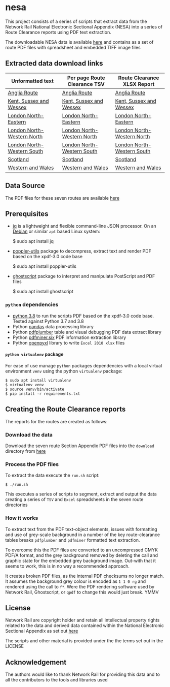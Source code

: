 # nesa

This project consists of a series of scripts that extract data from the Network Rail National Electronic Sectional Appendix (NESA) into a series of Route Clearance reports using PDF text extraction. 

The downloadable NESA data is available [here](https://www.networkrail.co.uk/industry-and-commercial/information-for-operators/national-electronic-sectional-appendix/) and contains as a set of route PDF files with spreadsheet and embedded TIFF image files 

## Extracted data download links

|Unformatted text|Per page Route Clearance TSV|Route Clearance XLSX Report|
|----------------|----------------------------|---------------------------|
|[Anglia Route](Anglia-Route/anglia-route-text.md)|[Anglia Route](Anglia-Route/anglia-route-tsv.md)|[Anglia Route](Anglia-Route/anglia-route-clearance.xlsx)|
|[Kent, Sussex and Wessex](Kent-Sussex-Wessex/kent-sussex-wessex-text.md)|[Kent, Sussex and Wessex](Kent-Sussex-Wessex/kent-sussex-wessex-tsv.md)|[Kent, Sussex and Wessex](Kent-Sussex-Wessex/kent-sussex-wessex-clearance.xlsx)|
|[London North-Eastern](London-North-Eastern/london-north-eastern-text.md)|[London North-Eastern](London-North-Eastern/london-north-eastern-tsv.md)|[London North-Eastern](London-North-Eastern/london-north-eastern-clearance.xlsx)|
|[London North-Western North](London-North-Western-North/london-north-western-north-text.md)|[London North-Western North](London-North-Western-North/london-north-western-north-tsv.md)|[London North-Western North](London-North-Western-North/london-north-western-north-clearance.xlsx)|
|[London North-Western South](London-North-Western-South/london-north-western-south-text.md)|[London North-Western South](London-North-Western-South/london-north-western-south-tsv.md)|[London North-Western South](London-North-Western-South/london-north-western-south-clearance.xlsx)|
|[Scotland](Scotland/scotland-text.md)|[Scotland](Scotland/scotland-tsv.md)|[Scotland](Scotland/scotland-clearance.xlsx)|
|[Western and Wales](Western-and-Wales/western-and-wales-text.md)|[Western and Wales](Western-and-Wales/western-and-wales-tsv.md)|[Western and Wales](Western-and-Wales/western-and-wales-clearance.xlsx)|

## Data Source
The PDF files for these seven routes are available [here](https://www.networkrail.co.uk/industry-and-commercial/information-for-operators/national-electronic-sectional-appendix/)

## Prerequisites
  * [jq](https://stedolan.github.io/jq) is a lightweight and flexible command-line JSON processor. On an [Debian](https://debian.org) or similar `apt` based Linux system:

    $ sudo apt install jq

  * [poppler-utils](http://poppler.freedesktop.org/) package to decompress, extract text and render PDF based on the xpdf-3.0 code base

    $ sudo apt install poppler-utils

  * [ghostscript](https://www.ghostscript.com/) package to interpret and manipulate PostScript and PDF files

    $ sudo apt install ghostscript

### `python` dependencies
  * [python 3.8](https://www.python.org/) to run the scripts PDF based on the xpdf-3.0 code base. Tested against Python 3.7 and 3.8
  * Python [pandas](https://pandas.pydata.org/) data processing library
  * Python [pdfplumber](https://github.com/jsvine/pdfplumber) table and visual debugging PDF data extract library 
  * Python [pdfminer.six](https://github.com/pdfminer/pdfminer.six) PDF information extraction library
  * Python [openpyxl](https://openpyxl.readthedocs.io/en/stable/) library to write `Excel 2010 xlsx` files

#### `python virtualenv` package
For ease of use manage `python` packages dependencies with a local virtual environment `venv` using the python `virtualenv` package:

    $ sudo apt install virtualenv
    $ virtualenv venv
    $ source venv/bin/activate
    $ pip install -r requirements.txt

## Creating the Route Clearance reports
The reports for the routes are created as follows:

### Download the data

Download the seven route Section Appendix PDF files into the ```download``` directory from [here](https://www.networkrail.co.uk/industry-and-commercial/information-for-operators/national-electronic-sectional-appendix/)

### Process the PDF files

To extract the data execute the ```run.sh``` script:

    $ ./run.sh

This executes a series of scripts to segment, extract and output the data creating a series of `TSV` and `Excel` spreadsheets in the seven route directories

### How it works

To extract text from the PDF text-object elements, issues with formatting and use of grey-scale background in a number of the key route-clearance tables breaks `pdfplumber` and `pdfminer` formatted text extraction.

To overcome this the PDF files are converted to an uncompressed CMYK PDF/A format, and the grey background removed by deleting the call and graphic state for the embedded grey background image. Out-with that it seems to work, this is in no way a recommended approach. 

It creates broken PDF files, as the internal PDF checksums no longer match. It assumes the background grey colour is encoded as ```1 1 0 rg``` and rendered using the call to ```f*```. Were the PDF rendering software used by Network Rail, Ghostscript, or ```qpdf``` to change this would just break. YMMV

## License

Network Rail are copyright holder and retain all intellectual property rights related to the data and derived data contained within the National Electronic Sectional Appendix as set out [here](https://www.networkrail.co.uk/terms-and-conditions/)

The scripts and other material is provided under the the terms set out in the LICENSE  

## Acknowledgement

The authors would like to thank Network Rail for providing this data and to all the contributors to the tools and libraries used
